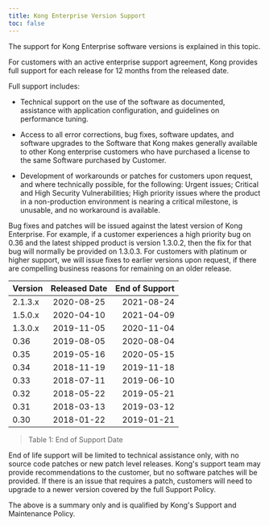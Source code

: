 ```yaml
---
title: Kong Enterprise Version Support
toc: false
---
```



The support for Kong Enterprise software versions is explained in this topic. 

For customers with an active enterprise support agreement, Kong provides full support for each release for 12 months from the released date. 

Full support includes:

* Technical support on the use of the software as documented, assistance with application configuration, and guidelines on performance tuning. 

* Access to all error corrections, bug fixes, software updates, and software upgrades to the Software that Kong makes generally available to other Kong enterprise customers who have purchased a license to the same Software purchased by Customer. 

* Development of workarounds or patches for customers upon request, and where technically possible, for the following: Urgent issues; Critical and High Security Vulnerabilities; High priority issues where the product in a non-production environment is nearing a critical milestone, is unusable, and no workaround is available.

Bug fixes and patches will be issued against the latest version of Kong Enterprise. For example, if a customer experiences a high priority bug on 0.36 and the latest shipped product is version 1.3.0.2, then the fix for that bug will normally be provided on 1.3.0.3. For customers with platinum or higher support, we will issue fixes to earlier versions upon request, if there are compelling business reasons for remaining on an older release.


| Version  | Released Date | End of Support |
|:---------|:-------------:|---------------:|
|  2.1.3.x |  2020-08-25   |   2021-08-24   |
|  1.5.0.x |  2020-04-10   |   2021-04-09   |    
|  1.3.0.x |  2019-11-05   |   2020-11-04   |
|   0.36   |  2019-08-05   |   2020-08-04   |
|   0.35   |  2019-05-16   |   2020-05-15   |
|   0.34   |  2018-11-19   |   2019-11-18   |
|   0.33   |  2018-07-11   |   2019-06-10   |
|   0.32   |  2018-05-22   |   2019-05-21   |
|   0.31   |  2018-03-13   |   2019-03-12   |
|   0.30   |  2018-01-22   |   2019-01-21   |

> Table 1: End of Support Date

End of life support will be limited to technical assistance only, with no source code patches or new patch level releases. Kong's support team may provide recommendations to the customer, but no software patches will be provided. If there is an issue that requires a patch, customers will need to upgrade to a newer version covered by the full Support Policy.

The above is a summary only and is qualified by Kong's Support and Maintenance Policy. 
